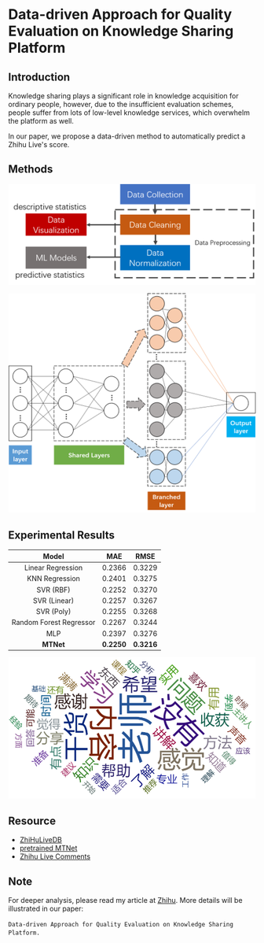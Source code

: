 # Data-driven Approach for Quality Evaluation on Knowledge Sharing Platform

## Introduction
Knowledge sharing plays a significant role in knowledge acquisition for ordinary people,
however, due to the insufficient evaluation schemes, people suffer from lots of low-level
knowledge services, which overwhelm the platform as well.

In our paper, we propose a data-driven method to automatically predict a Zhihu Live's
score. 

## Methods
![Pipeline](./pipeline.png)

![MTNet](./mtnet.png)


## Experimental Results
| Model | MAE | RMSE |   
| :---: | :---: | :---: | 
| Linear Regression | 0.2366 | 0.3229 |
| KNN Regression | 0.2401 | 0.3275 |
| SVR (RBF) | 0.2252 | 0.3270 |
| SVR (Linear) | 0.2257 | 0.3267 |
| SVR (Poly) | 0.2255 | 0.3268 |
| Random Forest Regressor | 0.2267 | 0.3244 |
| MLP | 0.2397 | 0.3276 |
| **MTNet** | **0.2250** | **0.3216** |

![Hot Words](./hot_words.png)

## Resource
* [ZhiHuLiveDB](./spider/ZhihuLiveDB.xlsx) 
* [pretrained MTNet](./analysis/model/ZhihuLive_MTNet.pth)
* [Zhihu Live Comments](https://drive.google.com/file/d/1MbezeRjCy5NUkrP2p8KzHqO66fNVANue/view?usp=sharing)

## Note
For deeper analysis, please read my article at [Zhihu](https://zhuanlan.zhihu.com/p/30514792).
More details will be illustrated in our paper: 

```Data-driven Approach for Quality Evaluation on Knowledge Sharing Platform.```